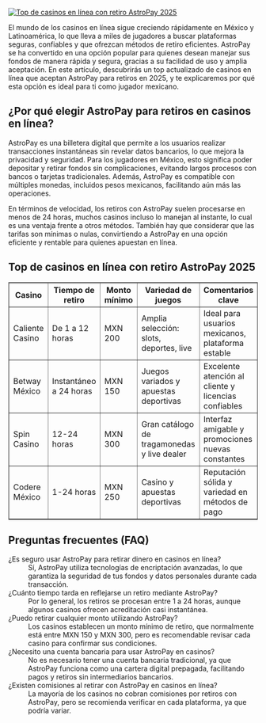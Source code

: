 [![Top de casinos en línea con retiro AstroPay 2025](https://123-caf.pages.dev/gitsignup.png)](https://vrmoo.ru/Bt82HjjY)

<p>El mundo de los casinos en línea sigue creciendo rápidamente en México y Latinoamérica, lo que lleva a miles de jugadores a buscar plataformas seguras, confiables y que ofrezcan métodos de retiro eficientes. AstroPay se ha convertido en una opción popular para quienes desean manejar sus fondos de manera rápida y segura, gracias a su facilidad de uso y amplia aceptación. En este artículo, descubrirás un top actualizado de casinos en línea que aceptan AstroPay para retiros en 2025, y te explicaremos por qué esta opción es ideal para ti como jugador mexicano.</p>  <h2>¿Por qué elegir AstroPay para retiros en casinos en línea?</h2> <p>AstroPay es una billetera digital que permite a los usuarios realizar transacciones instantáneas sin revelar datos bancarios, lo que mejora la privacidad y seguridad. Para los jugadores en México, esto significa poder depositar y retirar fondos sin complicaciones, evitando largos procesos con bancos o tarjetas tradicionales. Además, AstroPay es compatible con múltiples monedas, incluidos pesos mexicanos, facilitando aún más las operaciones.</p>  <p>En términos de velocidad, los retiros con AstroPay suelen procesarse en menos de 24 horas, muchos casinos incluso lo manejan al instante, lo cual es una ventaja frente a otros métodos. También hay que considerar que las tarifas son mínimas o nulas, convirtiendo a AstroPay en una opción eficiente y rentable para quienes apuestan en línea.</p>  <h2>Top de casinos en línea con retiro AstroPay 2025</h2> <table border="1" cellpadding="8" cellspacing="0" style="border-collapse: collapse; width: 100%;">   <thead>     <tr>       <th>Casino</th>       <th>Tiempo de retiro</th>       <th>Monto mínimo</th>       <th>Variedad de juegos</th>       <th>Comentarios clave</th>     </tr>   </thead>   <tbody>     <tr>       <td>Caliente Casino</td>       <td>De 1 a 12 horas</td>       <td>MXN 200</td>       <td>Amplia selección: slots, deportes, live</td>       <td>Ideal para usuarios mexicanos, plataforma estable</td>     </tr>     <tr>       <td>Betway México</td>       <td>Instantáneo a 24 horas</td>       <td>MXN 150</td>       <td>Juegos variados y apuestas deportivas</td>       <td>Excelente atención al cliente y licencias confiables</td>     </tr>     <tr>       <td>Spin Casino</td>       <td>12-24 horas</td>       <td>MXN 300</td>       <td>Gran catálogo de tragamonedas y live dealer</td>       <td>Interfaz amigable y promociones nuevas constantes</td>     </tr>     <tr>       <td>Codere México</td>       <td>1-24 horas</td>       <td>MXN 250</td>       <td>Casino y apuestas deportivas</td>       <td>Reputación sólida y variedad en métodos de pago</td>     </tr>   </tbody> </table>  <h2>Preguntas frecuentes (FAQ)</h2> <dl>   <dt>¿Es seguro usar AstroPay para retirar dinero en casinos en línea?</dt>   <dd>Sí, AstroPay utiliza tecnologías de encriptación avanzadas, lo que garantiza la seguridad de tus fondos y datos personales durante cada transacción.</dd>    <dt>¿Cuánto tiempo tarda en reflejarse un retiro mediante AstroPay?</dt>   <dd>Por lo general, los retiros se procesan entre 1 a 24 horas, aunque algunos casinos ofrecen acreditación casi instantánea.</dd>    <dt>¿Puedo retirar cualquier monto utilizando AstroPay?</dt>   <dd>Los casinos establecen un monto mínimo de retiro, que normalmente está entre MXN 150 y MXN 300, pero es recomendable revisar cada casino para confirmar sus condiciones.</dd>    <dt>¿Necesito una cuenta bancaria para usar AstroPay en casinos?</dt>   <dd>No es necesario tener una cuenta bancaria tradicional, ya que AstroPay funciona como una cartera digital prepagada, facilitando pagos y retiros sin intermediarios bancarios.</dd>    <dt>¿Existen comisiones al retirar con AstroPay en casinos en línea?</dt>   <dd>La mayoría de los casinos no cobran comisiones por retiros con AstroPay, pero se recomienda verificar en cada plataforma, ya que podría variar.</dd> </dl>